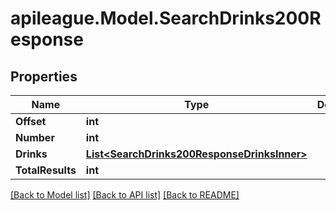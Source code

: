 # apileague.Model.SearchDrinks200Response

## Properties

Name | Type | Description | Notes
------------ | ------------- | ------------- | -------------
**Offset** | **int** |  | [optional] 
**Number** | **int** |  | [optional] 
**Drinks** | [**List&lt;SearchDrinks200ResponseDrinksInner&gt;**](SearchDrinks200ResponseDrinksInner.md) |  | [optional] 
**TotalResults** | **int** |  | [optional] 

[[Back to Model list]](../README.md#documentation-for-models) [[Back to API list]](../README.md#documentation-for-api-endpoints) [[Back to README]](../README.md)

